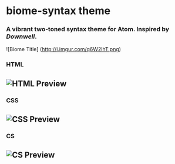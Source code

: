 # biome-syntax theme
### A vibrant two-toned syntax theme for Atom. Inspired by *Downwell*.

![Biome Title] (http://i.imgur.com/q6W2lhT.png)

### HTML
![HTML Preview](http://i.imgur.com/fqK699p.png)
---

### CSS
![CSS Preview](http://i.imgur.com/gkAjGk8.png)
---

### CS
![CS Preview](http://i.imgur.com/nty8wDc.png)
---
